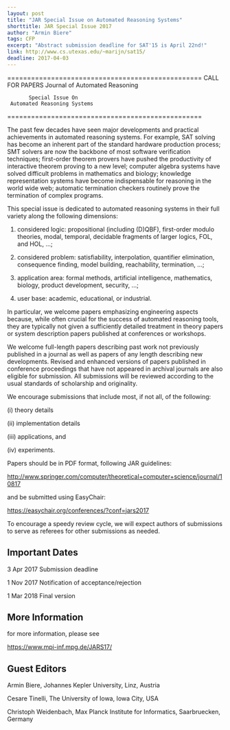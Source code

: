 ```yaml
---
layout: post
title: "JAR Special Issue on Automated Reasoning Systems"
shorttitle: JAR Special Issue 2017
author: "Armin Biere"
tags: CFP
excerpt: "Abstract submission deadline for SAT'15 is April 22nd!"
link: http://www.cs.utexas.edu/~marijn/sat15/
deadline: 2017-04-03
---
```

=================================================
	      CALL FOR PAPERS
	Journal of Automated Reasoning

	       Special Issue On
	 Automated Reasoning Systems
=================================================

The past few decades have seen major developments and
practical achievements in automated reasoning systems. For
example, SAT solving has become an inherent part of the
standard hardware production process; SMT solvers are now
the backbone of most software verification techniques;
first-order theorem provers have pushed the productivity of
interactive theorem proving to a new level; computer algebra
systems have solved difficult problems in mathematics and
biology; knowledge representation systems have become
indispensable for reasoning in the world wide web; automatic
termination checkers routinely prove the termination of
complex programs.

This special issue is dedicated to automated reasoning
systems in their full variety along the following
dimensions:

1) considered logic: propositional (including (D)QBF),
first-order modulo theories, modal, temporal, decidable
fragments of larger logics, FOL, and HOL, ...;

2) considered problem: satisfiability, interpolation,
quantifier elimination, consequence finding, model building,
reachability, termination, ...;

3) application area: formal methods, artificial
intelligence, mathematics, biology, product development,
security, ...;

4) user base: academic, educational, or industrial.

In particular, we welcome papers emphasizing engineering
aspects because, while often crucial for the success of
automated reasoning tools, they are typically not given a
sufficiently detailed treatment in theory papers or system
description papers published at conferences or workshops.

We welcome full-length papers describing past work not
previously published in a journal as well as papers of any
length describing new developments. Revised and enhanced
versions of papers published in conference proceedings that
have not appeared in archival journals are also eligible for
submission. All submissions will be reviewed according to
the usual standards of scholarship and originality.

We encourage submissions that include most, if not all, of
the following:

(i) theory details

(ii) implementation details

(iii) applications, and

(iv) experiments.

Papers should be in PDF format, following JAR guidelines:

  <http://www.springer.com/computer/theoretical+computer+science/journal/10817>

and be submitted using EasyChair:

  <https://easychair.org/conferences/?conf=jars2017>

To encourage a speedy review cycle, we will expect authors
of submissions to serve as referees for other submissions as
needed.

## Important Dates

3 Apr 2017    Submission deadline

1 Nov 2017    Notification of acceptance/rejection

1 Mar 2018    Final version

## More Information

for more information, please see
  
  <https://www.mpi-inf.mpg.de/JARS17/>

## Guest Editors

Armin Biere,
Johannes Kepler University,
Linz, Austria

Cesare Tinelli,
The University of Iowa,
Iowa City, USA

Christoph Weidenbach,
Max Planck Institute for Informatics,
Saarbruecken, Germany
